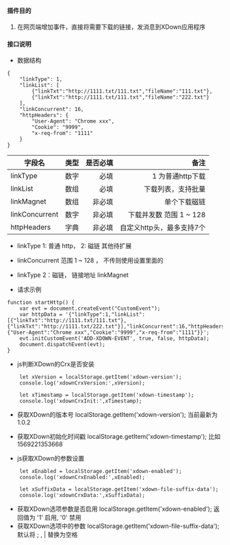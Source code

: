
#### 插件目的
1. 在网页端增加事件，直接将需要下载的链接，发消息到XDown应用程序


#### 接口说明

- 数据结构
```
{
	"linkType": 1,
	"linkList": [
		{"linkTxt":"http://1111.txt/111.txt","fileName":"111.txt"},
		{"linkTxt":"http://1111.txt/111.txt","fileName":"222.txt"}
	],
	"linkConcurrent": 16,
	"httpHeaders": {
	    "User-Agent": "Chrome xxx",
	    "Cookie": "9999",
	    "x-req-from": "1111"
	}
}
```

| 字段名           |   类型    |  是否必填   |  备注                      |
|------------------|:---------:|------------:|---------------------------:|
| linkType         |  数字     |   必填      |  1 为普通http下载          |
| linkList         |  数组     |   必填      |  下载列表，支持批量        |
| linkMagnet       |  数组     |   非必填    |  单个下载磁链              |
| linkConcurrent   |  数字     |   非必填    |  下载并发数 范围 1 ~ 128   |
| httpHeaders      |  字典     |   非必填    |  自定义http头，最多支持7个 |

- linkType 1: 普通 http， 2: 磁链   其他待扩展
- linkConcurrent 范围 1 ~ 128 ， 不传则使用设置里面的 
- linkType 2：磁链， 链接地址 linkMagnet

- 请求示例

```
function startHttp() {
	var evt = document.createEvent("CustomEvent");
	var httpData = '{"linkType":1,"linkList":[{"linkTxt":"http://1111.txt/111.txt"},{"linkTxt":"http://1111.txt/222.txt"}],"linkConcurrent":16,"httpHeaders":{"User-Agent":"Chrome xxx","Cookie":"9999","x-req-from":"1111"}}';
	evt.initCustomEvent('ADD-XDOWN-EVENT', true, false, httpData);
	document.dispatchEvent(evt);
}
```

- js判断XDown的Crx是否安装
```
	let xVersion = localStorage.getItem('xdown-version');
	console.log('xdownCrxVersion:',xVersion);
	
	let xTimestamp = localStorage.getItem('xdown-timestamp');
	console.log('xdownCrxInit:',xTimestamp);
```

-  获取XDown的版本号     localStorage.getItem('xdown-version');   当前最新为1.0.2
-  获取XDown初始化时间戳 localStorage.getItem('xdown-timestamp'); 比如 1569221353668


- js获取XDown的参数设置

```
	let xEnabled = localStorage.getItem('xdown-enabled');
	console.log('xdownCrxEnabled:',xEnabled);
	
	let xSuffixData = localStorage.getItem('xdown-file-suffix-data');
	console.log('xdownCrxData:',xSuffixData);
```

- 获取XDown选项参数是否启用  localStorage.getItem('xdown-enabled'); 返回值为 '1' 启用, '0' 禁用
- 获取XDown选项中的参数 localStorage.getItem('xdown-file-suffix-data'); 默认将 ; , | 替换为空格




